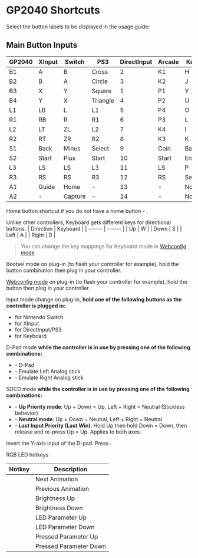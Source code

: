 # GP2040 Shortcuts

Select the button labels to be displayed in the usage guide: <label-selector></label-selector>

## Main Button Inputs

| GP2040  | XInput | Switch  | PS3          | DirectInput  | Arcade | Keyboard |
| ------- | ------ | ------- | ------------ | ------------ | ------ | ------   |
| B1      | A      | B       | Cross        | 2            | K1     | H        |
| B2      | B      | A       | Circle       | 3            | K2     | J        |
| B3      | X      | Y       | Square       | 1            | P1     | Y        |
| B4      | Y      | X       | Triangle     | 4            | P2     | U        |
| L1      | LB     | L       | L1           | 5            | P4     | O        |
| R1      | RB     | R       | R1           | 6            | P3     | L        |
| L2      | LT     | ZL      | L2           | 7            | K4     | I        |
| R2      | RT     | ZR      | R2           | 8            | K3     | K        |
| S1      | Back   | Minus   | Select       | 9            | Coin   | Backspace|
| S2      | Start  | Plus    | Start        | 10           | Start  | Enter    |
| L3      | LS     | LS      | L3           | 11           | LS     | P        |
| R3      | RS     | RS      | R3           | 12           | RS     | Semicolon|
| A1      | Guide  | Home    | -            | 13           | -      | None     |
| A2      | -      | Capture | -            | 14           | -      | None     |

Home button shortcut if you do not have a home button - <hotkey v-bind:buttons='["S1", "S2", "Up"]'></hotkey>.

Unlike other controllers, Keyboard gets different keys for directional buttons.
| Direction | Keyboard |
| ------    | ------   |
| Up        | W        |
| Down      | S        |
| Left      | A        |
| Right     | D        |

> You can change the key mappings for Keyboard mode in [Webconfig mode](web-configurator.md)

Bootsel mode on plug-in (to flash your controller for example), hold the <hotkey v-bind:buttons='["S1", "S2", "Up"]'></hotkey> button combination then plug in your controller.

[Webconfig mode](web-configurator.md) on plug-in (to flash your controller for example), hold the <hotkey v-bind:buttons='["S2"]'></hotkey> button then plug in your controller.


Input mode change on plug-in, **hold one of the following buttons as the controller is plugged in:**

* <hotkey v-bind:buttons='["B1"]'></hotkey> for Nintendo Switch
* <hotkey v-bind:buttons='["B2"]'></hotkey> for XInput
* <hotkey v-bind:buttons='["B3"]'></hotkey> for DirectInput/PS3
* <hotkey v-bind:buttons='["B4"]'></hotkey> for Keyboard


D-Pad mode **while the controller is in use by pressing one of the following combinations:**

* <hotkey v-bind:buttons='["S1", "S2", "Down"]'></hotkey> - D-Pad
* <hotkey v-bind:buttons='["S1", "S2", "Left"]'></hotkey> - Emulate Left Analog stick
* <hotkey v-bind:buttons='["S1", "S2", "Right"]'></hotkey> - Emulate Right Analog stick


SOCD mode **while the controller is in use by pressing one of the following combinations:**

* <hotkey v-bind:buttons='["S2", "A1", "Up"]'></hotkey> - **Up Priority mode**: Up + Down = Up, Left + Right = Neutral (Stickless behavior)
* <hotkey v-bind:buttons='["S2", "A1", "Down"]'></hotkey> - **Neutral mode**: Up + Down = Neutral, Left + Right = Neutral
* <hotkey v-bind:buttons='["S2", "A1", "Left"]'></hotkey> - **Last Input Priority (Last Win)**: Hold Up then hold Down = Down, then release and re-press Up = Up. Applies to both axes.


Invert the Y-axis input of the D-pad.  Press <hotkey v-bind:buttons='["S2", "A1", "Right"]'></hotkey>.


RGB LED hotkeys

| Hotkey | Description |
| - | - |
| <hotkey v-bind:buttons='["S1", "S2", "B3"]'></hotkey> | Next Animation |
| <hotkey v-bind:buttons='["S1", "S2", "B1"]'></hotkey> | Previous Animation |
| <hotkey v-bind:buttons='["S1", "S2", "B4"]'></hotkey> | Brightness Up |
| <hotkey v-bind:buttons='["S1", "S2", "B2"]'></hotkey> | Brightness Down |
| <hotkey v-bind:buttons='["S1", "S2", "R1"]'></hotkey> | LED Parameter Up |
| <hotkey v-bind:buttons='["S1", "S2", "R2"]'></hotkey> | LED Parameter Down |
| <hotkey v-bind:buttons='["S1", "S2", "L1"]'></hotkey> | Pressed Parameter Up |
| <hotkey v-bind:buttons='["S1", "S2", "L2"]'></hotkey> | Pressed Parameter Down |
